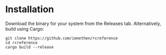 # Installation
Download the binary for your system from the Releases tab.
Alternatively, build using Cargo:
```
git clone https://github.com/imnethen/rcreference
cd rcreference
cargo build --release
```
